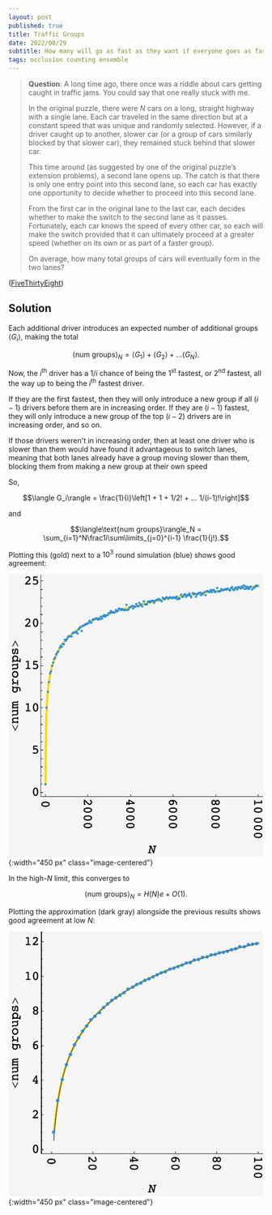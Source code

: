 ```yaml
---
layout: post
published: true
title: Traffic Groups
date: 2022/08/29
subtitle: How many will go as fast as they want if everyone goes as fast as they want?
tags: occlusion counting ensemble
---
```


>**Question**:
>A long time ago, there once was a riddle about cars getting caught in traffic jams. You could say that one really stuck with me.
>
>In the original puzzle, there were $N$ cars on a long, straight highway with a single lane. Each car traveled in the same direction but at a constant speed that was unique and randomly selected. However, if a driver caught up to another, slower car (or a group of cars similarly blocked by that slower car), they remained stuck behind that slower car.
>
>This time around (as suggested by one of the original puzzle’s extension problems), a second lane opens up. The catch is that there is only one entry point into this second lane, so each car has exactly one opportunity to decide whether to proceed into this second lane. 
>
>From the first car in the original lane to the last car, each decides whether to make the switch to the second lane as it passes. Fortunately, each car knows the speed of every other car, so each will make the switch provided that it can ultimately proceed at a greater speed (whether on its own or as part of a faster group).
>
>On average, how many total groups of cars will eventually form in the two lanes?

<!--more-->

([FiveThirtyEight](URL))

## Solution

Each additional driver introduces an expected number of additional groups $\langle G_i\rangle$, making the total

$$\langle \text{num groups}\rangle_N = \langle G_1\rangle + \langle G_2\rangle + ... \langle G_N\rangle.$$

Now, the $i^\text{th}$ driver has a $1/i$ chance of being the $1^\text{st}$ fastest, or $2^\text{nd}$ fastest, all the way up to being the $i^\text{th}$ fastest driver.

If they are the first fastest, then they will only introduce a new group if all $(i-1)$ drivers before them are in increasing order. If they are $(i-1)$ fastest, they will only introduce a new group of the top $(i-2)$ drivers are in increasing order, and so on.

If those drivers weren't in increasing order, then at least one driver who is slower than them would have found it advantageous to switch lanes, meaning that both lanes already have a group moving slower than them, blocking them from making a new group at their own speed

So, 

$$\langle G_i\rangle = \frac{1}{i}\left[1 + 1 + 1/2! + ... 1/(i-1)!\right]$$

and

$$\langle\text{num groups}\rangle_N = \sum_{i=1}^N\frac1i\sum\limits_{j=0}^{i-1} \frac{1}{j!}.$$

Plotting this (gold) next to a $10^3$ round simulation (blue) shows good agreement:

![](/img/2022-08-29-traffic-groups.png){:width="450 px" class="image-centered"}

In the high-$N$ limit, this converges to 

$$\langle\text{num groups}\rangle_N = H(N)e + O(1).$$

Plotting the approximation (dark gray) alongside the previous results shows good agreement at low $N$:

![](/img/2022-08-29-traffic-groups-approx.png){:width="450 px" class="image-centered"}

<br>
